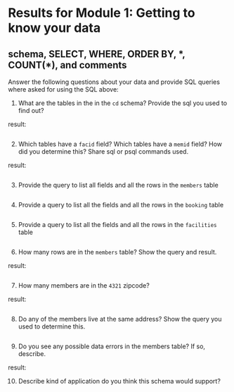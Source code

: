 # Results for Module 1: Getting to know your data

## schema, SELECT, WHERE, ORDER BY, *, COUNT(\*), and comments

Answer the following questions about your data and provide SQL queries where asked for using the SQL above:

1.  What are the tables in the in the `cd` schema? Provide the sql you used to find out?

result: 

```sql

```

2.  Which tables have a `facid` field? Which tables have a `memid` field? How did you determine this? Share sql or psql commands used.

result:

```sql

```

3.  Provide the query to list all fields and all the rows in the `members` table

```sql

```

4.  Provide a query to list all the fields and all the rows in the `booking` table

```sql

```

5.  Provide a query to list all the fields and all the rows in the `facilities` table

```sql

```

6.  How many rows are in the `members` table? Show the query and result.

result: 

```sql

```

7. How many members are in the `4321` zipcode?

result:

```sql

``` 

8. Do any of the members live at the same address? Show the query you used to determine this.

```sql

```

9. Do you see any possible data errors in the members table?  If so, describe.

result: 


10. Describe kind of application do you think this schema would support?